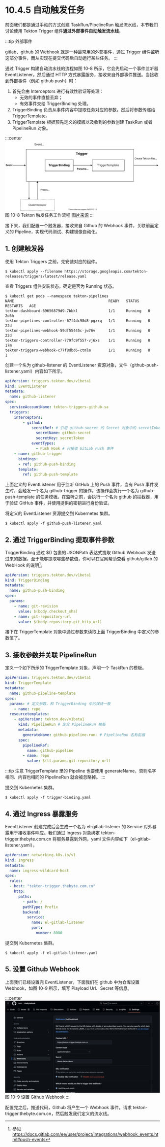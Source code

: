 # 10.4.5 自动触发任务

前面我们都是通过手动的方式创建 TaskRun/PipelineRun 触发流水线，本节我们讨论使用 Tekton Trigger 组件**通过外部事件自动触发流水线**。

:::tip 外部事件

gitlab、github 的 Webhook 就是一种最常用的外部事件，通过 Trigger 组件监听这部分事件，而从实现在提交代码后自动运行某些任务。
:::

通过 Trigger 构建自动流水线的流程如图 10-8 所示，它会先启动一个事件监听器 EventListener，然后通过 HTTP 方式暴露服务，接收来自外部事件推送。当接收到外部事件（例如 github push）时：

1. 首先会由 Interceptors 进行有效性验证等处理：
	- 无效的事件直接丢弃；
	- 有效事件交给 TriggerBinding 处理。
2. TriggerBinding 负责从事件内容中提取任务对应的参数，然后将参数传递给 TriggerTemplate。
3. TriggerTemplate 根据预先定义的模版以及收到的参数创建 TaskRun 或者 PipelineRun 对象。

:::center
  ![](../assets/TriggerFlow.svg)<br/>
 图 10-8 Tekton 触发任务工作流程 [图片来源](https://tekton.dev/docs/getting-started/triggers/)
:::

接下来，我们配置一个触发器，接收来自 Github 的 Webhook 事件，关联前面定义的 Pipeline，实现代码测试、构建镜像自动化。

## 1. 创建触发器

使用 Tekton Triggers 之前，先安装对应的组件。

```shell
$ kubectl apply --filename https://storage.googleapis.com/tekton-releases/triggers/latest/release.yaml
```
查看 Triggers 组件安装状态，确定是否为 Running 状态。

```shell
$ kubectl get pods --namespace tekton-pipelines
NAME                                           READY   STATUS    RESTARTS   AGE
tekton-dashboard-69656879d9-7bbkl              1/1     Running   0          2d6h
tekton-pipelines-controller-67f4dc98d8-pgxrq   1/1     Running   0          22d
tekton-pipelines-webhook-59df55445c-jw76v      1/1     Running   0          22d
tekton-triggers-controller-779fc9f557-vj6xs    1/1     Running   0          17m
tekton-triggers-webhook-c77f8dbd6-ctmlm        1/1     Running   0          1
```

创建一个名为 github-listener 的 EventListener 资源对象，文件（github-push-listener.yaml）内容如下所示。

```yaml
apiVersion: triggers.tekton.dev/v1beta1
kind: EventListener
metadata:
  name: github-listener
spec:
  serviceAccountName: tekton-triggers-github-sa
  triggers:
  	interceptors:
        - github:
            secretRef: # 引用 github-secret 的 Secret 对象中的 secretToken 的值
              secretName: github-secret
              secretKey: secretToken
            eventTypes:
              - Push Hook # 只接收 GitLab Push 事件
    - name: github-trigger 
      bindings:
      - ref: github-push-binding
      template:
        ref: github-push-template
```

上面定义的 EventListener 用于监听 GitHub 上的 Push 事件，当有 Push 事件发生时，会触发一个名为 github-trigger 的操作，该操作会执行一个名为 github-push-template 的任务模板。在监听之前，会执行一个名为 github 的拦截器，用于验证 GitHub 事件，并使用提供的密钥进行身份验证。

将定义的 EventListener 资源提交到 Kubernetes 集群。

```
$ kubectl apply -f github-push-listener.yaml
```

## 2. 通过 TriggerBinding 提取事件参数

TriggerBinding 通过 $() 包裹的 JSONPath 表达式提取 Github Webhook 发送过来的数据，至于能够提取哪些参数值，你可以在官网帮助查看 github/gitlab 的 WebHook 的说明[^1]。

```yaml
apiVersion: triggers.tekton.dev/v1beta1
kind: TriggerBinding
metadata:
  name: github-push-binding
spec:
  params:
    - name: git-revision
      value: $(body.checkout_sha)
    - name: git-repository-url
      value: $(body.repository.git_http_url)
```

接下在 TriggerTemplate 对象中通过参数来读取上面 TriggerBinding 中定义的参数值了。

## 3. 接收参数并关联 PipelineRun

定义一个如下所示的 TriggerTemplate 对象，声明一个 TaskRun 的模板。

```yaml
apiVersion: triggers.tekton.dev/v1beta1
kind: TriggerTemplate
metadata:
  name: github-pipeline-template
spec:
  params: # 定义参数，和 TriggerBinding 中的保持一致
    - name: repo
  resourcetemplates:
    - apiVersion: tekton.dev/v1beta1
      kind: PipelineRun # 定义 PipelineRun 模板
      metadata:
        generateName: github-pipeline-run- # PipelineRun 名称前缀
      spec:
        pipelineRef:
          name: github-pipeline
        - name: repo
          value: $(tt.params.git-repository-url)
```
:::tip 注意
TriggerTemplate 里的 Pipeline 也要使用 generateName，否则名字相同、内容也相同的 PipelineRun 就会被忽略掉。
:::

提交到 Kubernetes 集群。
```
$ kubectl apply -f trigger-binding.yaml
```

## 4. 通过 Ingress 暴露服务

EventListener 创建完成后会生成一个名为 el-gitlab-listener 的 Service 对外暴露用于接收事件响应。我们通过 Ingress 对象绑定 tekton-trigger.thebyte.com.cn 将服务暴露到外网，yaml 文件内容如下（el-gitlab-listener.yaml）。

```yaml
apiVersion: networking.k8s.io/v1
kind: Ingress
metadata:
  name: ingress-wildcard-host
spec:
  rules:
  - host: "tekton-trigger.thebyte.com.cn"
    http:
      paths:
        - path: /
      	pathType: Prefix
        backend:
          service:
            name: el-gitlab-listener
            port:
              number: 8080
```

提交到 Kubernetes 集群。

```
$ kubectl apply -f el-gitlab-listener.yaml
```

## 5. 设置 Github Webhook

上面我们已经设置完 EventListener，下面我们在 github 中为仓库设置 Webhook，如图 10-9 所示，填写 Playload Url、Secret 等信息。

:::center
  ![](../assets/github-tekton.png)<br/>
  图 10-9 设置 Github Webhook
:::

配置完之后，推送代码，Github 将产生一个 Webhook 事件，请求 tekton-trigger.thebyte.com.cn，然后触发我们定义的流水线。

[^1]: 参见 https://docs.gitlab.com/ee/user/project/integrations/webhook_events.html#push-events
